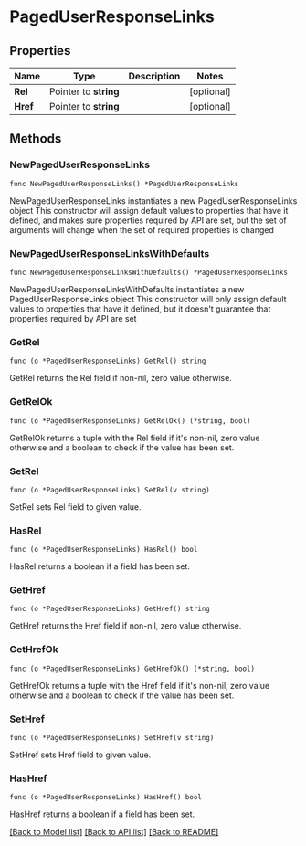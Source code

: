 # PagedUserResponseLinks

## Properties

Name | Type | Description | Notes
------------ | ------------- | ------------- | -------------
**Rel** | Pointer to **string** |  | [optional] 
**Href** | Pointer to **string** |  | [optional] 

## Methods

### NewPagedUserResponseLinks

`func NewPagedUserResponseLinks() *PagedUserResponseLinks`

NewPagedUserResponseLinks instantiates a new PagedUserResponseLinks object
This constructor will assign default values to properties that have it defined,
and makes sure properties required by API are set, but the set of arguments
will change when the set of required properties is changed

### NewPagedUserResponseLinksWithDefaults

`func NewPagedUserResponseLinksWithDefaults() *PagedUserResponseLinks`

NewPagedUserResponseLinksWithDefaults instantiates a new PagedUserResponseLinks object
This constructor will only assign default values to properties that have it defined,
but it doesn't guarantee that properties required by API are set

### GetRel

`func (o *PagedUserResponseLinks) GetRel() string`

GetRel returns the Rel field if non-nil, zero value otherwise.

### GetRelOk

`func (o *PagedUserResponseLinks) GetRelOk() (*string, bool)`

GetRelOk returns a tuple with the Rel field if it's non-nil, zero value otherwise
and a boolean to check if the value has been set.

### SetRel

`func (o *PagedUserResponseLinks) SetRel(v string)`

SetRel sets Rel field to given value.

### HasRel

`func (o *PagedUserResponseLinks) HasRel() bool`

HasRel returns a boolean if a field has been set.

### GetHref

`func (o *PagedUserResponseLinks) GetHref() string`

GetHref returns the Href field if non-nil, zero value otherwise.

### GetHrefOk

`func (o *PagedUserResponseLinks) GetHrefOk() (*string, bool)`

GetHrefOk returns a tuple with the Href field if it's non-nil, zero value otherwise
and a boolean to check if the value has been set.

### SetHref

`func (o *PagedUserResponseLinks) SetHref(v string)`

SetHref sets Href field to given value.

### HasHref

`func (o *PagedUserResponseLinks) HasHref() bool`

HasHref returns a boolean if a field has been set.


[[Back to Model list]](../README.md#documentation-for-models) [[Back to API list]](../README.md#documentation-for-api-endpoints) [[Back to README]](../README.md)


